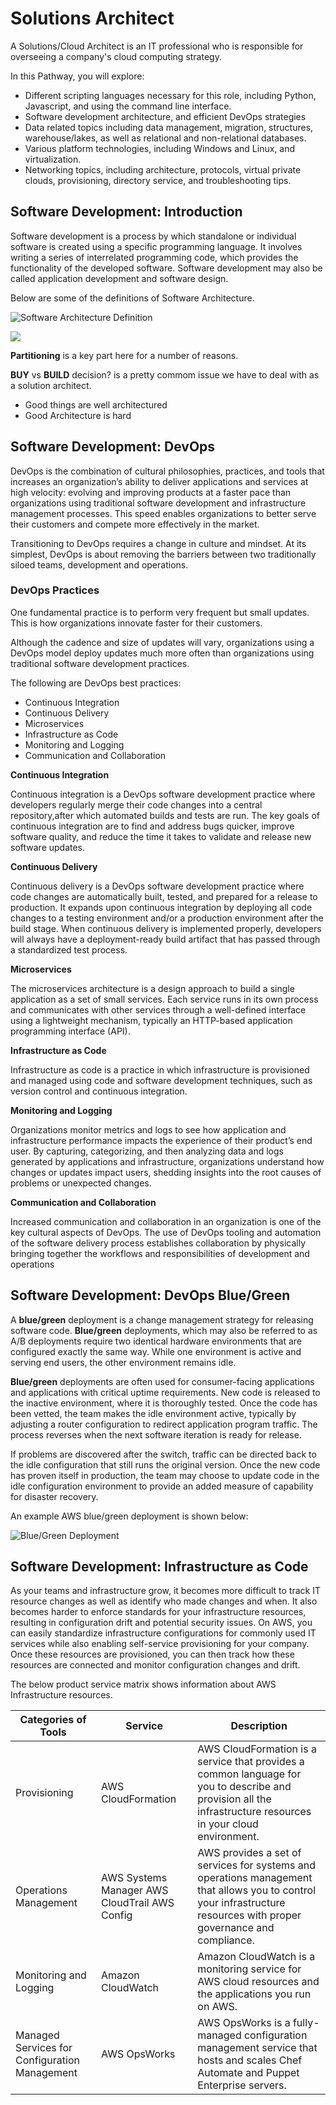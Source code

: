 # Solutions Architect

A Solutions/Cloud Architect is an IT professional who is responsible for overseeing a company's cloud computing strategy.

In this Pathway, you will explore:

* Different scripting languages necessary for this role, including Python, Javascript, and using the command line interface.
* Software development architecture, and efficient DevOps strategies
* Data related topics including data management, migration, structures, warehouse/lakes, as well as relational and non-relational databases.
* Various platform technologies, including Windows and Linux, and virtualization.
* Networking topics, including architecture, protocols, virtual private clouds, provisioning, directory service, and troubleshooting tips.

## Software Development: Introduction

Software development is a process by which standalone or individual software is created using a specific programming language. It involves writing a series of interrelated programming code, which provides the functionality of the developed software. Software development may also be called application development and software design.

Below are some of the definitions of Software Architecture.

![Software Architecture Definition](Software&#32;Architecture.png)

![](Software&#32;Architecture&#32;-&#32;Other.png)

**Partitioning** is a key part here for a number of reasons.

**BUY** vs **BUILD** decision? is a pretty commom issue we have to deal with as a solution architect.

* Good things are well architectured
* Good Architecture is hard

## Software Development: DevOps

DevOps is the combination of cultural philosophies, practices, and tools that increases an organization’s ability to deliver applications and services at high velocity: evolving and improving products at a faster pace than organizations using traditional software development and infrastructure management processes. This speed enables organizations to better serve their customers and compete more effectively in the market.

Transitioning to DevOps requires a change in culture and mindset. At its simplest, DevOps is about removing the barriers between two traditionally siloed teams, development and operations.

### DevOps Practices

One fundamental practice is to perform very frequent but small updates. This is how organizations innovate faster for their customers.

Although the cadence and size of updates will vary, organizations using a DevOps model deploy updates much more often than organizations using traditional software development practices.

The following are DevOps best practices: 

* Continuous Integration
* Continuous Delivery
* Microservices
* Infrastructure as Code
* Monitoring and Logging
* Communication and Collaboration

**Continuous Integration**

Continuous integration is a DevOps software development practice where developers regularly merge their code changes into a central repository,after which automated builds and tests are run. The key goals of continuous integration are to find and address bugs quicker, improve software quality, and reduce the time it takes to validate and release new software updates.

**Continuous Delivery**

Continuous delivery is a DevOps software development practice where code changes are automatically built, tested, and prepared for a release to production. It expands upon continuous integration by deploying all code changes to a testing environment and/or a production environment after the build stage. When continuous delivery is implemented properly, developers will always have a deployment-ready build artifact that has passed through a standardized test process.

**Microservices**

The microservices architecture is a design approach to build a single application as a set of small services. Each service runs in its own process and communicates with other services through a well-defined interface using a lightweight mechanism, typically an HTTP-based application programming interface (API).

**Infrastructure as Code**

Infrastructure as code is a practice in which infrastructure is provisioned and managed using code and software development techniques, such as version control and continuous integration.

**Monitoring and Logging**

Organizations monitor metrics and logs to see how application and infrastructure performance impacts the experience of their product’s end user. By capturing, categorizing, and then analyzing data and logs generated by applications and infrastructure, organizations understand how changes or updates impact users, shedding insights into the root causes of problems or unexpected changes.

**Communication and Collaboration**

Increased communication and collaboration in an organization is one of the key cultural aspects of DevOps. The use of DevOps tooling and automation of the software delivery process establishes collaboration by physically bringing together the workflows and responsibilities of development and operations

## Software Development: DevOps Blue/Green

A **blue/green** deployment is a change management strategy for releasing software code. **Blue/green** deployments, which may also be referred to as A/B deployments require two identical hardware environments that are configured exactly the same way. While one environment is active and serving end users, the other environment remains idle.

**Blue/green** deployments are often used for consumer-facing applications and applications with critical uptime requirements. New code is released to the inactive environment, where it is thoroughly tested. Once the code has been vetted, the team makes the idle environment active, typically by adjusting a router configuration to redirect application program traffic. The process reverses when the next software iteration is ready for release.

If problems are discovered after the switch, traffic can be directed back to the idle configuration that still runs the original version. Once the new code has proven itself in production, the team may choose to update code in the idle configuration environment to provide an added measure of capability for disaster recovery.

An example AWS blue/green deployment is shown below:

![Blue/Green Deployment](Blue-Green&#32;deployment.png)

## Software Development: Infrastructure as Code

As your teams and infrastructure grow, it becomes more difficult to track IT resource changes as well as identify who made changes and when. It also becomes harder to enforce standards for your infrastructure resources, resulting in configuration drift and potential security issues. On AWS, you can easily standardize infrastructure configurations for commonly used IT services while also enabling self-service provisioning for your company. Once these resources are provisioned, you can then track how these resources are connected and monitor configuration changes and drift.

The below product service matrix shows information about AWS Infrastructure resources.

Categories of Tools     |       Service     |       Description
------------------------|-------------------|--------------------
Provisioning            | AWS CloudFormation| AWS CloudFormation is a service that provides a common language for you to describe and provision all the infrastructure resources in your cloud environment.
Operations Management   |AWS Systems Manager AWS CloudTrail AWS Config | AWS provides a set of services for systems and operations management that allows you to control your infrastructure resources with proper governance and compliance.
Monitoring and Logging  | Amazon CloudWatch | Amazon CloudWatch is a monitoring service for AWS cloud resources and the applications you run on AWS.
Managed Services for Configuration Management | AWS OpsWorks | AWS OpsWorks is a fully-managed configuration management service that hosts and scales Chef Automate and Puppet Enterprise servers.